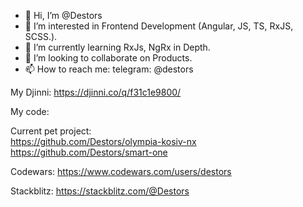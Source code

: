 - 👋 Hi, I’m @Destors
- 👀 I’m interested in Frontend Development (Angular, JS, TS, RxJS, SCSS.).
- 🌱 I’m currently learning RxJs, NgRx in Depth.
- 💞️ I’m looking to collaborate on Products.
- 📫 How to reach me: telegram: @destors


My Djinni: https://djinni.co/q/f31c1e9800/

My code:

Current pet project: <br>
https://github.com/Destors/olympia-kosiv-nx  <br>
https://github.com/Destors/smart-one

Codewars:
https://www.codewars.com/users/destors


Stackblitz:
https://stackblitz.com/@Destors
